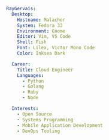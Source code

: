 
<!--
**raygervais/raygervais** is a ✨ _special_ ✨ repository because its `README.md` (this file) appears on your GitHub profile.

Here are some ideas to get you started:

- 🔭 I’m currently working on ...
- 🌱 I’m currently learning ...
- 👯 I’m looking to collaborate on ...
- 🤔 I’m looking for help with ...
- 💬 Ask me about ...
- 📫 How to reach me: ...
- 😄 Pronouns: ...
- ⚡ Fun fact: ...
-->

```yaml
RayGervais:
  Desktop:
    Hostname: Malachor
    System: Fedora 33
    Environment: Gnome
    Editor: Vim, VS Code
    Shell: Fish
    Font: Lilex, Victor Mono Code
    Color: Inksea Dark

  Career:
    Title: Cloud Engineer
    Languages:
      - Python
      - Golang
      - Ruby
      - Node

  Interests:
    - Open Source
    - Systems Programming
    - Mobile Application Development
    - DevOps Tooling
```
